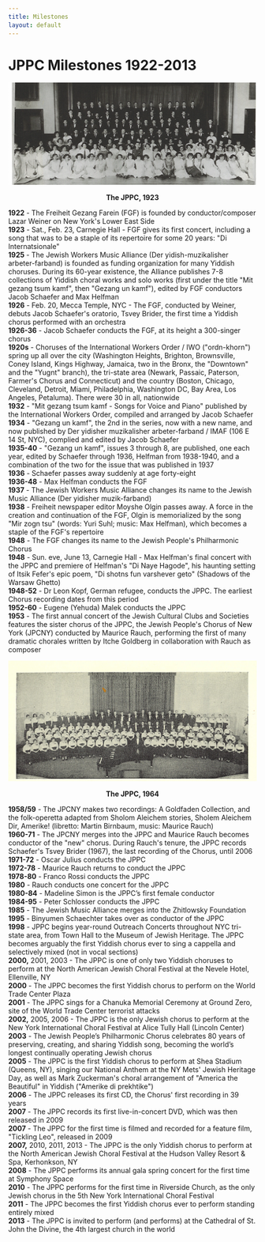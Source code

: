 ```yaml
---
title: Milestones
layout: default
---
```


# JPPC Milestones 1922-2013

![](img/1923.jpg)
<p style="text-align:center;font-weight:bold;">The JPPC, 1923</p>

**1922** - The Freiheit Gezang Farein (FGF) is founded by conductor/composer Lazar Weiner on New York's Lower East Side  
**1923** - Sat., Feb. 23, Carnegie Hall - FGF gives its first concert, including a song that was to be a staple of its repertoire for some 20 years: "Di Internatsionale"  
**1925** - The Jewish Workers Music Alliance (Der yidish-muzikalisher arbeter-farband) is founded as funding organization for many Yiddish choruses. During its 60-year existence, the Alliance publishes 7-8 collections of Yiddish choral works and solo works (first under the title "Mit gezang tsum kamf", then "Gezang un kamf"), edited by FGF conductors Jacob Schaefer and Max Helfman  
**1926** - Feb. 20, Mecca Temple, NYC - The FGF, conducted by Weiner, debuts Jacob Schaefer's oratorio, Tsvey Brider, the first time a Yiddish chorus performed with an orchestra  
**1926-36** - Jacob Schaefer conducts the FGF, at its height a 300-singer chorus  
**1920s** - Choruses of the International Workers Order / IWO ("ordn-khorn") spring up all over the city (Washington Heights, Brighton, Brownsville, Coney Island, Kings Highway, Jamaica, two in the Bronx, the "Downtown" and the "Yugnt" branch), the tri-state area (Newark, Passaic, Paterson, Farmer's Chorus and Connecticut) and the country (Boston, Chicago, Cleveland, Detroit, Miami, Philadelphia, Washington DC, Bay Area, Los Angeles, Petaluma). There were 30 in all, nationwide  
**1932** - "Mit gezang tsum kamf - Songs for Voice and Piano" published by the International Workers Order, compiled and arranged by Jacob Schaefer  
**1934** - "Gezang un kamf", the 2nd in the series, now with a new name, and now published by Der yidisher muzikalisher arbeter-farband / IMAF (106 E 14 St, NYC), complied and edited by Jacob Schaefer  
**1935-40** - "Gezang un kamf", issues 3 through 8, are published, one each year, edited by Schaefer through 1936, Helfman from 1938-1940, and a combination of the two for the issue that was published in 1937  
**1936** - Schaefer passes away suddenly at age forty-eight  
**1936-48** - Max Helfman conducts the FGF  
**1937** - The Jewish Workers Music Alliance changes its name to the Jewish Music Alliance (Der yidisher muzik-farband)  
**1938** - Freiheit newspaper editor Moyshe Olgin passes away. A force in the creation and continuation of the FGF, Olgin is memorialized by the song "Mir zogn tsu" (words: Yuri Suhl; music: Max Helfman), which becomes a staple of the FGF's repertoire  
**1948** - The FGF changes its name to the Jewish People's Philharmonic Chorus  
**1948** - Sun. eve, June 13, Carnegie Hall - Max Helfman's final concert with the JPPC and premiere of Helfman's "Di Naye Hagode", his haunting setting of Itsik Fefer's epic poem, "Di shotns fun varshever geto" (Shadows of the Warsaw Ghetto)  
**1948-52** - Dr Leon Kopf, German refugee, conducts the JPPC. The earliest Chorus recording dates from this period  
**1952-60** - Eugene (Yehuda) Malek conducts the JPPC  
**1953** - The first annual concert of the Jewish Cultural Clubs and Societies features the sister chorus of the JPPC, the Jewish People's Chorus of New York (JPCNY) conducted by Maurice Rauch, performing the first of many dramatic chorales written by Itche Goldberg in collaboration with Rauch as composer

![](img/1964.jpg)
<p style="text-align:center;font-weight:bold;">The JPPC, 1964</p>

**1958/59** - The JPCNY makes two recordings: A Goldfaden Collection, and the folk-operetta adapted from Sholom Aleichem stories, Sholem Aleichem Dir, Amerike!  (libretto: Martin Birnbaum, music: Maurice Rauch)  
**1960-71** - The JPCNY merges into the JPPC and Maurice Rauch becomes conductor of the "new" chorus. During Rauch's tenure, the JPPC records Schaefer's Tsvey Brider (1967), the last recording of the Chorus, until 2006  
**1971-72** - Oscar Julius conducts the JPPC  
**1972-78** - Maurice Rauch returns to conduct the JPPC  
**1978-80** - Franco Rossi conducts the JPPC  
**1980** - Rauch conducts one concert for the JPPC  
**1980-84** - Madeline Simon is the JPPC’s first female conductor  
**1984-95** - Peter Schlosser conducts the JPPC  
**1985** - The Jewish Music Alliance merges into the Zhitlowsky Foundation  
**1995** - Binyumen Schaechter takes over as conductor of the JPPC  
**1998** - JPPC begins year-round Outreach Concerts throughout NYC tri-state area, from Town Hall to the Museum of Jewish Heritage. The JPPC becomes arguably the first Yiddish chorus ever to sing a cappella and selectively mixed (not in vocal sections)  
**2000,** 2001, 2003 - The JPPC is one of only two Yiddish choruses to perform at the North American Jewish Choral Festival at the Nevele Hotel, Ellenville, NY  
**2000** - The JPPC becomes the first Yiddish chorus to perform on the World Trade Center Plaza  
**2001** - The JPPC sings for a Chanuka Memorial Ceremony at Ground Zero, site of the World Trade Center terrorist attacks  
**2002,** 2005, 2006 - The JPPC is the only Jewish chorus to perform at the New York International Choral Festival at Alice Tully Hall (Lincoln Center)  
**2003** - The Jewish People’s Philharmonic Chorus celebrates 80 years of preserving, creating, and sharing Yiddish song, becoming the world’s longest continually operating Jewish chorus  
**2005** - The JPPC is the first Yiddish chorus to perform at Shea Stadium (Queens, NY), singing our National Anthem at the NY Mets' Jewish Heritage Day, as well as Mark Zuckerman's choral arrangement of "America the Beautiful" in Yiddish ("Amerike di prekhtike")  
**2006** - The JPPC releases its first CD, the Chorus' first recording in 39 years  
**2007** - The JPPC records its first live-in-concert DVD, which was then released in 2009  
**2007** - The JPPC for the first time is filmed and recorded for a feature film, "Tickling Leo", released in 2009  
**2007,** 2010, 2011, 2013 - The JPPC is the only Yiddish chorus to perform at the North American Jewish Choral Festival at the Hudson Valley Resort & Spa, Kerhonkson, NY  
**2008** - The JPPC performs its annual gala spring concert for the first time at Symphony Space  
**2010** - The JPPC performs for the first time in Riverside Church, as the only Jewish chorus in the 5th New York International Choral Festival  
**2011** - The JPPC becomes the first Yiddish chorus ever to perform standing entirely mixed  
**2013** - The JPPC is invited to perform (and performs) at the Cathedral of St. John the Divine, the 4th largest church in the world  
